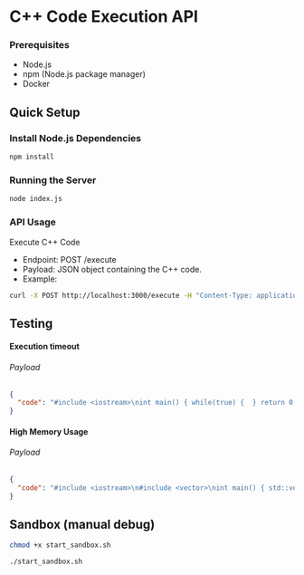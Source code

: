 # C++ Code Execution API

### Prerequisites

- Node.js
- npm (Node.js package manager)
- Docker

## Quick Setup

### Install Node.js Dependencies

```bash
npm install
```

### Running the Server

```bash
node index.js
```

### API Usage

Execute C++ Code
- Endpoint: POST /execute
- Payload: JSON object containing the C++ code.
- Example:
```bash
curl -X POST http://localhost:3000/execute -H "Content-Type: application/json" -d "{\"code\":\"#include <iostream>\\nint main() { std::cout << \\\"Hello World\\\" << std::endl; return 0; }\"}"
```

## Testing

#### Execution timeout
###### Payload
```json
{
  "code": "#include <iostream>\nint main() { while(true) {  } return 0; }"
}
```

#### High Memory Usage
###### Payload
```json
{
  "code": "#include <iostream>\n#include <vector>\nint main() { std::vector<int> v(100000000); return 0; }"
}
```

## Sandbox (manual debug)

```bash
chmod +x start_sandbox.sh
```

```bash
./start_sandbox.sh
```